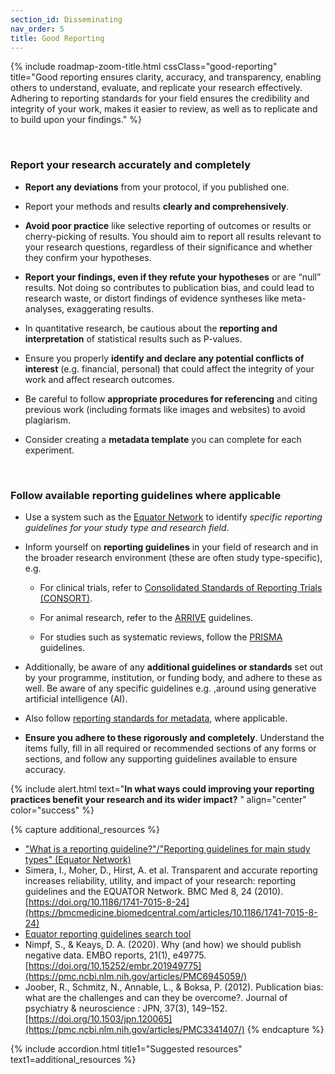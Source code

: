 ```yaml
---
section_id: Disseminating
nav_order: 5
title: Good Reporting
---
```


{% include roadmap-zoom-title.html cssClass="good-reporting" title="Good reporting ensures clarity, accuracy, and transparency, enabling others to understand, evaluate, and replicate your research effectively. Adhering to reporting standards for your field ensures the credibility and integrity of your work, makes it easier to review, as well as to replicate and to build upon your findings." %}

   

### Report your research accurately and completely

- **Report any deviations** from your protocol, if you published one.

- Report your methods and results **clearly and comprehensively**.

- **Avoid poor practice** like selective reporting of outcomes or results or cherry-picking of results. You should aim to report all results relevant to your research questions, regardless of their significance and whether they confirm your hypotheses.

- **Report your findings, even if they refute your hypotheses** or are “null” results. Not doing so contributes to publication bias, and could lead to research waste, or distort findings of evidence syntheses like meta-analyses, exaggerating results.

- In quantitative research, be cautious about the **reporting and interpretation** of statistical results such as P-values.

- Ensure you properly **identify and declare any potential conflicts of interest** (e.g. financial, personal) that could affect the integrity of your work and affect research outcomes.

- Be careful to follow **appropriate procedures for referencing** and citing previous work (including formats like images and websites) to avoid plagiarism.

- Consider creating a **metadata template** you can complete for each experiment.

  

### Follow available reporting guidelines where applicable

- Use a system such as the [Equator Network](https://www.equator-network.org/reporting-guidelines/) to identify *specific reporting guidelines for your study type and research field*.

- Inform yourself on **reporting guidelines** in your field of research and in the broader research environment (these are often study type-specific), e.g.

  - For clinical trials, refer to [Consolidated Standards of Reporting Trials (CONSORT)](https://www.equator-network.org/reporting-guidelines/consort/).
  
  -	For animal research, refer to the [ARRIVE](https://arriveguidelines.org/arrive-guidelines) guidelines.
  
  - For studies such as systematic reviews, follow the [PRISMA](https://www.prisma-statement.org/prisma-2020-checklist) guidelines.

- Additionally, be aware of any **additional guidelines or standards** set out by your programme, institution, or funding body, and adhere to these as well. Be aware of any specific guidelines e.g. ,around using generative artificial intelligence (AI).

- Also follow [reporting standards for metadata](https://fairsharing.org/search?fairsharingRegistry=Standard), where applicable.

- **Ensure you adhere to these rigorously and completely**. Understand the items fully, fill in all required or recommended sections of any forms or sections, and follow any supporting guidelines available to ensure accuracy.

{% include alert.html text="**In what ways could improving your reporting practices benefit your research and its wider impact?** " align="center" color="success" %}

{% capture additional_resources %}
- ["What is a reporting guideline?"/"Reporting guidelines for main study types" (Equator Network)](https://www.equator-network.org/about-us/what-is-a-reporting-guideline/)
- Simera, I., Moher, D., Hirst, A. et al. Transparent and accurate reporting increases reliability, utility, and impact of your research: reporting guidelines and the EQUATOR Network. BMC Med 8, 24 (2010). [https://doi.org/10.1186/1741-7015-8-24](https://bmcmedicine.biomedcentral.com/articles/10.1186/1741-7015-8-24)
- [Equator reporting guidelines search tool](https://www.equator-network.org/reporting-guidelines/)
- Nimpf, S., & Keays, D. A. (2020). Why (and how) we should publish negative data. EMBO reports, 21(1), e49775. [https://doi.org/10.15252/embr.201949775](https://pmc.ncbi.nlm.nih.gov/articles/PMC6945059/)
- Joober, R., Schmitz, N., Annable, L., & Boksa, P. (2012). Publication bias: what are the challenges and can they be overcome?. Journal of psychiatry & neuroscience : JPN, 37(3), 149–152. [https://doi.org/10.1503/jpn.120065](https://pmc.ncbi.nlm.nih.gov/articles/PMC3341407/)
{% endcapture %}

{% include accordion.html title1="Suggested resources" text1=additional_resources %}
